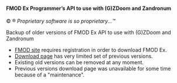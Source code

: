 #### FMOD Ex Programmer’s API to use with (G)ZDoom and Zandronum

© ® _Proprietary software is so proprietary...™_

Backup of older versions of FMOD Ex API to use with (G)ZDoom and Zandronum

* [FMOD site](http://www.fmod.org) requires registration in order to download FMOD Ex.
* [Download page](http://www.fmod.org/browse-fmod-ex-api/) has very limited set of previous versions.
* Existing old versions can be removed at any moment.
* Previous versions download page was unavailable for some time because of a "maintenance".

